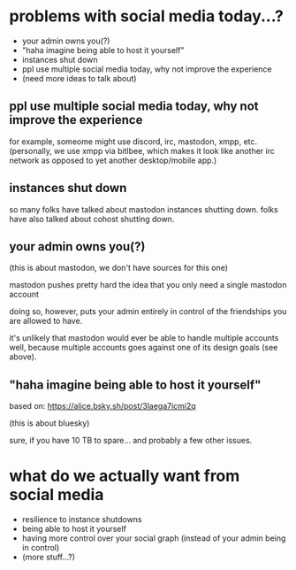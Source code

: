 # problems with social media today...?

- your admin owns you(?)
- "haha imagine being able to host it yourself"
- instances shut down
- ppl use multiple social media today, why not improve the experience
- (need more ideas to talk about)

## ppl use multiple social media today, why not improve the experience

for example, someome might use discord, irc, mastodon, xmpp, etc. (personally,
we use xmpp via bitlbee, which makes it look like another irc network as opposed
to yet another desktop/mobile app.)

## instances shut down

so many folks have talked about mastodon instances shutting down. folks have
also talked about cohost shutting down.

## your admin owns you(?)

(this is about mastodon, we don't have sources for this one)

mastodon pushes pretty hard the idea that you only need a single mastodon account

doing so, however, puts your admin entirely in control of the friendships you
are allowed to have.

it's unlikely that mastodon would ever be able to handle multiple accounts well,
because multiple accounts goes against one of its design goals (see above).

## "haha imagine being able to host it yourself"

based on: https://alice.bsky.sh/post/3laega7icmi2q

(this is about bluesky)

sure, if you have 10 TB to spare... and probably a few other issues.

# what do we actually want from social media

- resilience to instance shutdowns
- being able to host it yourself
- having more control over your social graph (instead of your admin being in
    control)
- (more stuff...?)
